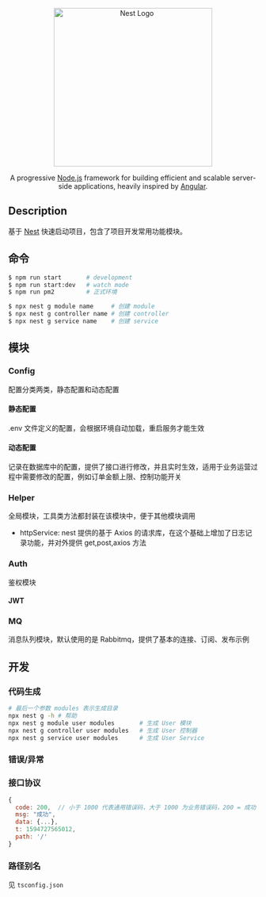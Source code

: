 <p align="center">
  <a href="http://nestjs.com/" target="blank"><img src="https://nestjs.com/img/logo_text.svg" width="320" alt="Nest Logo" /></a>
</p>

[travis-image]: https://api.travis-ci.org/nestjs/nest.svg?branch=master
[travis-url]: https://travis-ci.org/nestjs/nest
[linux-image]: https://img.shields.io/travis/nestjs/nest/master.svg?label=linux
[linux-url]: https://travis-ci.org/nestjs/nest
  
  <p align="center">A progressive <a href="http://nodejs.org" target="blank">Node.js</a> framework for building efficient and scalable server-side applications, heavily inspired by <a href="https://angular.io" target="blank">Angular</a>.</p>
  <p align="center">

## Description
 
基于 [Nest](https://github.com/nestjs/nest) 快速启动项目，包含了项目开发常用功能模块。

## 命令

```bash
$ npm run start       # development
$ npm run start:dev   # watch mode
$ npm run pm2         # 正式环境

$ npx nest g module name     # 创建 module
$ npx nest g controller name # 创建 controller
$ npx nest g service name    # 创建 service
```

## 模块

### Config

配置分类两类，静态配置和动态配置

#### 静态配置

.env 文件定义的配置，会根据环境自动加载，重启服务才能生效

#### 动态配置

记录在数据库中的配置，提供了接口进行修改，并且实时生效，适用于业务运营过程中需要修改的配置，例如订单金额上限、控制功能开关

### Helper

全局模块，工具类方法都封装在该模块中，便于其他模块调用

- httpService: nest 提供的基于 Axios 的请求库，在这个基础上增加了日志记录功能，并对外提供 get,post,axios 方法

### Auth

鉴权模块

#### JWT

### MQ

消息队列模块，默认使用的是 Rabbitmq，提供了基本的连接、订阅、发布示例

## 开发

### 代码生成

```bash
# 最后一个参数 modules 表示生成目录
npx nest g -h # 帮助
npx nest g module user modules       # 生成 User 模块
npx nest g controller user modules   # 生成 User 控制器
npx nest g service user modules      # 生成 User Service
```

### 错误/异常

### 接口协议

```js
{
  code: 200,  // 小于 1000 代表通用错误码，大于 1000 为业务错误码，200 = 成功
  msg: "成功",
  data: {...},
  t: 1594727565012,
  path: '/'
}
```

### 路径别名

见 `tsconfig.json`